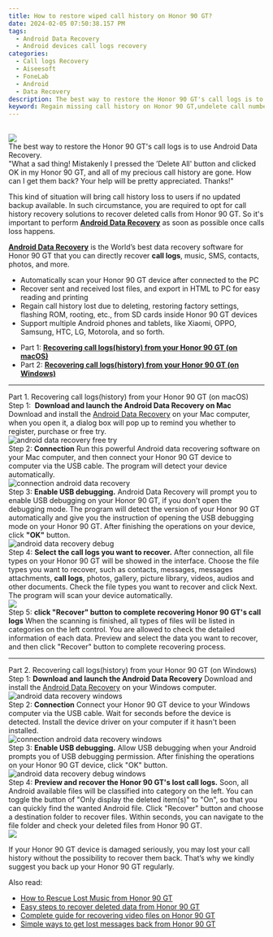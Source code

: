 ```yaml
---
title: How to restore wiped call history on Honor 90 GT?
date: 2024-02-05 07:50:38.157 PM
tags: 
  - Android Data Recovery
  - Android devices call logs recovery
categories: 
  - Call logs Recovery
  - Aiseesoft
  - FoneLab
  - Android
  - Data Recovery
description: The best way to restore the Honor 90 GT's call logs is to use Android Data Recovery.
keyword: Regain missing call history on Honor 90 GT,undelete call numbers from Honor 90 GT,retrieve wiped call logs Honor 90 GT,Honor 90 GT call logs recovery,unerase call numbers from Honor 90 GT,restore deleted call history on Honor 90 GT,Honor 90 GT call history recovery,how can i find my deleted call history Honor 90 GT,recover call history from Honor 90 GT,Honor 90 GT retrieve deleted call history,deletes call history of Honor 90 GT,how to refind deleted call history from Honor 90 GT
---
```

<br>
<img src="https://img0mobiles.techidaily.com/images/best-assets/devices/honor/honor-90-gt/5.jpg" class="atpl-imgstyle"  /><br>
<div class="atpl-content atpl-for-fonelab-android recover-call-logs">
<div class="atpl-post-description-part-1">
The best way to restore the Honor 90 GT's call logs is to use Android Data Recovery.
</div>
<div class="atpl-post-description-part-2">
<div class="tpl-content-sub-paragraph-question">
    "What a sad thing! Mistakenly I pressed the ’Delete All' button and clicked OK in my Honor 90 GT, and all of my precious call history are gone. How can I get them back? Your help will be pretty appreciated. Thanks!"
</div>
<div class="tpl-content-sub-paragraph-content">
  <p>
    This kind of situation will bring call history loss to users if no updated backup available. In such circumstance, you are required to opt for call history recovery solutions to recover deleted calls from Honor 90 GT. So it's important to perform <a href="https://tools.techidaily.com/aiseesoft-android-data-recovery/" target="_blank" rel="noopener"><strong>Android Data Recovery</strong></a> as soon as possible once calls loss happens.
  </p>
</div>
</div>
<div class="atpl-post-description-part-3">
<div class="tpl-content-sub-paragraph-content">
  <p>
    <a href="https://tools.techidaily.com/aiseesoft-android-data-recovery/" target="_blank" rel="noopener"><strong>Android Data Recovery</strong></a> is the World’s best data recovery software for Honor 90 GT that you can directly recover <b>call logs</b>, music, SMS, contacts, photos, and more.
  </p>
</div>
<div class="tpl-content-sub-paragraph-content">
  <ul class="tpl-content-sub-paragraph-ul-style">
    <li>Automatically scan your Honor 90 GT device after connected to the PC</li>
    <li>Recover sent and received lost files, and export in HTML to PC for easy reading and printing</li>
    <li>Regain call history lost due to deleting, restoring factory settings, flashing ROM, rooting, etc., from SD cards inside Honor 90 GT devices</li>
    <li>Support multiple Android phones and tablets, like Xiaomi, OPPO, Samsung, HTC, LG, Motorola, and so forth.</li>
  </ul>
</div>
</div>
<ul>
  <li>Part 1: <strong><a href="#p1"> Recovering call logs(history) from your Honor 90 GT  (on macOS)</a></strong></li>
  <li>Part 2: <strong><a href="#p2"> Recovering call logs(history) from your Honor 90 GT  (on Windows)</a></strong></li>
</ul>
<!-- Part 1 -->
<a id="p1" name="p1" ></a><hr>
<div>
  <span class="atpl-step-part-style">Part 1. Recovering call logs(history) from your Honor 90 GT (on macOS)</span>
</div>
<span class="atpl-stepstyle-a"><span>Step 1: </span></span> <strong>Download and launch the Android Data Recovery on Mac</strong>
Download and install the <a href="https://tools.techidaily.com/aiseesoft-android-data-recovery/" target="_blank" rel="noopener">Android Data Recovery</a> on your Mac computer, when you open it, a dialog box will pop up to remind you whether to register, purchase or free try.
<br>
<img src="https://tools.techidaily.com/images/apps/aiseesoft/android-data-recovery/mac-free-try.png" class="atpl-imgstyle" alt="android data recovery free try" /><br>
<span class="atpl-stepstyle-a"><span>Step 2: </span></span> <strong>Connection</strong>
Run this powerful Android data recovering software on your Mac computer, and then connect your Honor 90 GT device to computer via the USB cable. The program will detect your device automatically.
<br>
<img src="https://tools.techidaily.com/images/apps/aiseesoft/android-data-recovery/mac-connection-interface.jpg" class="atpl-imgstyle" alt="connection android data recovery" /><br>
<span class="atpl-stepstyle-a"><span>Step 3: </span></span> <strong>Enable USB debugging.</strong>
Android Data Recovery will prompt you to enable USB debugging on your Honor 90 GT, if you don't open the debugging mode. The program will detect the version of your Honor 90 GT automatically and give you the instruction of opening the USB debugging mode on your Honor 90 GT. After finishing the operations on your device, click <strong>"OK"</strong> button.
<br>
<img src="https://tools.techidaily.com/images/apps/aiseesoft/android-data-recovery/mac-android-usb-debug.jpg"  class="atpl-imgstyle" alt="android data recovery debug" /><br>
<span class="atpl-stepstyle-a"><span>Step 4: </span></span> <strong>Select the call logs you want to recover.</strong>
After connection, all file types on your Honor 90 GT will be showed in the interface. Choose the file types you want to recover, such as contacts, messages, messages attachments, <b>call logs</b>, photos, gallery, picture library, videos, audios and other documents. Check the file types you want to recover and click Next. The program will scan your device automatically.
<br>
<img src="https://tools.techidaily.com/images/apps/aiseesoft/android-data-recovery/mac-choose-type-call-logs.jpg" class="atpl-imgstyle"  /><br>
<span class="atpl-stepstyle-a"><span>Step 5: </span></span> <strong>click "Recover" button to  complete recovering Honor 90 GT's call logs</strong>
When the scanning is finished, all types of files will be listed in categories on the left control. You are allowed to check the detailed information of each data. Preview and select the data you want to recover, and then click "Recover" button to complete recovering process.
<a id="p2" name="p2"></a><hr>
<!-- Part 2 -->
<div>
  <span class="atpl-step-part-style">Part 2. Recovering call logs(history) from your Honor 90 GT (on Windows)</span>
</div>
<span class="atpl-stepstyle-a"><span>Step 1: </span></span> <strong>Download and launch the Android Data Recovery</strong>
Download and install the <a href="https://tools.techidaily.com/aiseesoft-android-data-recovery/" target="_blank" rel="noopener">Android Data Recovery</a> on your Windows computer.
<br>
<img src="https://tools.techidaily.com/images/apps/aiseesoft/android-data-recovery/win-start-interface.png"  class="atpl-imgstyle" alt="android data recovery windows" /><br>
<span class="atpl-stepstyle-a"><span>Step 2: </span></span> <strong>Connection</strong>
Connect your Honor 90 GT device to your Windows computer via the USB cable. Wait for seconds before the device is detected. Install the device driver on your computer if it hasn't been installed.
<br>
<img src="https://tools.techidaily.com/images/apps/aiseesoft/android-data-recovery/win-connection-interface.png" class="atpl-imgstyle" alt="connection android data recovery windows" /><br>
<span class="atpl-stepstyle-a"><span>Step 3: </span></span> <strong>Enable USB debugging.</strong>
Allow USB debugging when your Android prompts you of USB debugging permission. After finishing the operations on your Honor 90 GT device, click "OK" button.
<br>
<img src="https://tools.techidaily.com/images/apps/aiseesoft/android-data-recovery/win-android-usb-debug.png" class="atpl-imgstyle" alt="android data recovery debug windows" /><br>
<span class="atpl-stepstyle-a"><span>Step 4: </span></span> <strong>Preview and recover the Honor 90 GT's lost call logs.</strong>
Soon, all Android available files will be classified into category on the left. You can toggle the button of "Only display the deleted item(s)" to "On", so that you can quickly find the wanted Android file. Click "Recover" button and choose a destination folder to recover files. Within seconds, you can navigate to the file folder and check your deleted files from Honor 90 GT.
<br>
<img src="https://tools.techidaily.com/images/apps/aiseesoft/android-data-recovery/win-recover-call-logs.png" class="atpl-imgstyle"  /><br>
<div class="atpl-post-description-part-4">
<div class="tpl-content-sub-paragraph-normal">
  <p>
    If your Honor 90 GT device is damaged seriously, you may lost your call history without the possibility to recover them back. That’s why we kindly suggest you back up your Honor 90 GT regularly.
  </p>
</div>
</div>
<ins class="adsbygoogle"
     style="display:block"
     data-ad-client="ca-pub-7571918770474297"
     data-ad-slot="8358498916"
     data-ad-format="auto"
     data-full-width-responsive="true"></ins>
<span class="atpl-alsoreadstyle">Also read:</span>
<div><ul>
<li><a href="/how-to-rescue-lost-music-from-honor-90-gt-by-fonelab-android-recover-music/" target="_blank" rel="noopener"><u>How to Rescue Lost Music from Honor 90 GT</u></a></li>
<li><a href="/easy-steps-to-recover-deleted-data-from-honor-90-gt-by-fonelab-android-recover-data/" target="_blank" rel="noopener"><u>Easy steps to recover deleted data from Honor 90 GT</u></a></li>
<li><a href="/complete-guide-for-recovering-video-files-on-honor-90-gt-by-fonelab-android-recover-video/" target="_blank" rel="noopener"><u>Complete guide for recovering video files on Honor 90 GT</u></a></li>
<li><a href="/simple-ways-to-get-lost-messages-back-from-honor-90-gt-by-fonelab-android-recover-messages/" target="_blank" rel="noopener"><u>Simple ways to get lost messages back from Honor 90 GT</u></a></li>
</ul></div>
</div>

